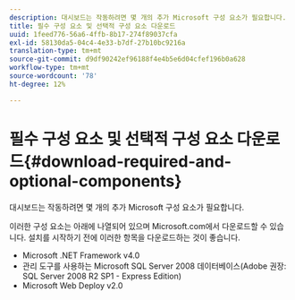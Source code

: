 ```yaml
---
description: 대시보드는 작동하려면 몇 개의 추가 Microsoft 구성 요소가 필요합니다.
title: 필수 구성 요소 및 선택적 구성 요소 다운로드
uuid: 1feed776-56a6-4ffb-8b17-274f89037cfa
exl-id: 58130da5-04c4-4e33-b7df-27b10bc9216a
translation-type: tm+mt
source-git-commit: d9df90242ef96188f4e4b5e6d04cfef196b0a628
workflow-type: tm+mt
source-wordcount: '78'
ht-degree: 12%

---
```


# 필수 구성 요소 및 선택적 구성 요소 다운로드{#download-required-and-optional-components}

대시보드는 작동하려면 몇 개의 추가 Microsoft 구성 요소가 필요합니다.

이러한 구성 요소는 아래에 나열되어 있으며 Microsoft.com에서 다운로드할 수 있습니다. 설치를 시작하기 전에 이러한 항목을 다운로드하는 것이 좋습니다.

* Microsoft .NET Framework v4.0
* 관리 도구를 사용하는 Microsoft SQL Server 2008 데이터베이스(Adobe 권장: SQL Server 2008 R2 SP1 - Express Edition)
* Microsoft Web Deploy v2.0
